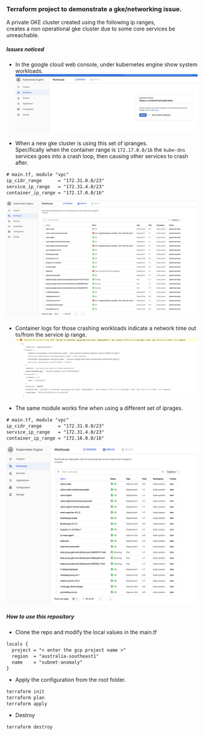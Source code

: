 ### Terraform project to demonstrate a gke/networking issue.

A private GKE cluster created using the following ip ranges, \
creates a non operational gke cluster due to some core services be unreachable.

##### Issues noticed
* In the google cloud web console, under kubernetes engine show system workloads.
![show-system-workloads](_images/view-system-workloads.png)

* When a new gke cluster is using this set of ipranges. \
Specifically when the container range is `172.17.0.0/16` the `kube-dns` services goes into a crash loop, then causing other services to crash after.
```
# main.tf, module "vpc"
ip_cidr_range      = "172.31.0.0/23"
service_ip_range   = "172.31.4.0/23"
container_ip_range = "172.17.0.0/16"
```  
![broken-workloads](_images/broken-workloads.png)

* Container logs for those crashing workloads indicate a network time out to/from the service ip range.
![logs](_images/logs.png)

* The same module works fine when using a different set of iprages. 
```
# main.tf, module "vpc"
ip_cidr_range      = "172.31.0.0/23"
service_ip_range   = "172.31.4.0/23"
container_ip_range = "172.16.0.0/16"
```
![working](_images/working-workloads.png)

##### How to use this repository
* Clone the repo and modify the local values in the main.tf
```hcl-terraform
locals {
  project = "< enter the gcp project name >"
  region  = "australia-southeast1"
  name    = "subnet-anomaly"
}
```

* Apply the configuration from the root folder.
```
terraform init
terraform plan
terraform apply
```

* Destroy
```
terraform destroy
```
